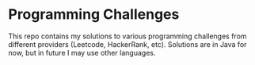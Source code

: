 
# Programming Challenges

This repo contains my solutions to various programming challenges from different providers (Leetcode, HackerRank, etc). Solutions are in Java for now, but in future I may use other languages.

